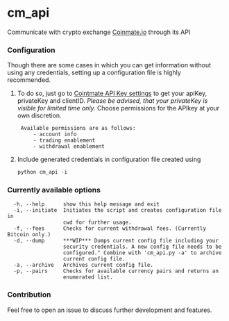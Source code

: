 # cm_api
Communicate with crypto exchange [Coinmate.io](https://cointmate.io) through its API

### Configuration
Though there are some cases in which you can get information without using any credentials, setting up a configuration file is highly recommended.

1. To do so, just go to [Cointmate API Key settings](https://coinmate.io/pages/secured/accountAPI.page) to get your apiKey, privateKey and clientID. *Please be advised, that your privateKey is visible for limited time only.* Choose permissions for the APIkey at your own discretion.

        Available permissions are as follows:
            - account info
            - trading enablement
            - withdrawal enablement
1. Include generated credentials in configuration file created using 
   ```python 
   python cm_api -i
   ```

### Currently available options
```
  -h, --help      show this help message and exit
  -i, --initiate  Initiates the script and creates configuration file in
                  cwd for further usage.
  -f, --fees      Checks for current withdrawal fees. (Currently Bitcoin only.)
  -d, --dump      ***WIP*** Dumps current config file including your
                  security credentials. A new config file needs to be
                  configured." Combine with 'cm_api.py -a' to archive
                  current config file.
  -a, --archive   Archives current config file.
  -p, --pairs     Checks for available currency pairs and returns an
                  enumerated list.

```

### Contribution
Feel free to open an issue to discuss further development and features.